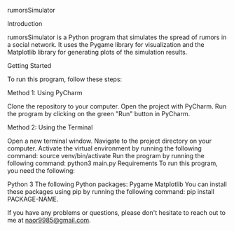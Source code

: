 rumorsSimulator


Introduction


rumorsSimulator is a Python program that simulates the spread of rumors in a social network. It uses the Pygame library for visualization and the Matplotlib library for generating plots of the simulation results.

Getting Started


To run this program, follow these steps:

Method 1: Using PyCharm


Clone the repository to your computer.
Open the project with PyCharm.
Run the program by clicking on the green "Run" button in PyCharm.


Method 2: Using the Terminal


Open a new terminal window.
Navigate to the project directory on your computer.
Activate the virtual environment by running the following command: source venv/bin/activate
Run the program by running the following command: python3 main.py
Requirements
To run this program, you need the following:

Python 3
The following Python packages:
Pygame
Matplotlib
You can install these packages using pip by running the following command: pip install PACKAGE-NAME.

If you have any problems or questions, please don't hesitate to reach out to me at naor9985@gmail.com.
